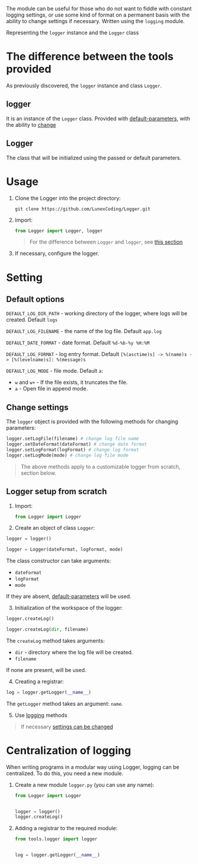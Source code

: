 The module can be useful for those who do not want to fiddle with constant logging settings, or use some kind of format on a permanent basis with the ability to change settings if necessary. Written using the `logging` module.

Representing the `logger` instance and the `Logger` class

# The difference between the tools provided

As previously discovered, the `logger` instance and class `Logger`.

## logger

It is an instance of the `Logger` class. Provided with [default-parameters](#default-options), with the ability to [change](#change-settings)

## Logger

The class that will be initialized using the passed or default parameters.

# Usage

1. Clone the Logger into the project directory:

    `git clone https://github.com/LunexCoding/Logger.git`

2. Import:

    ```python
    from Logger import Logger, logger
    ```

    > For the difference between `Logger` and `logger`, see [this section](#the-difference-between-the-tools-provided)

3. If necessary, configure the logger.

# Setting

## Default options

`DEFAULT_LOG_DIR_PATH` - working directory of the logger, where logs will be created. Default `logs`

`DEFAULT_LOG_FILENAME` - the name of the log file. Default `app.log`
    
`DEFAULT_DATE_FORMAT` - date format. Default `%d-%b-%y %H:%M`
    
`DEFAULT_LOG_FORMAT` - log entry format. Default `[%(asctime)s] -> %(name)s -> [%(levelname)s]: %(message)s`

`DEFAULT_LOG_MODE` - file mode. Default `a`:
  * `w` and `w+` - If the file exists, it truncates the file.
  * `a` - Open file in append mode.

## Change settings

The `logger` object is provided with the following methods for changing parameters:

```python
logger.setLogFile(filename) # change log file name
logger.setDateFormat(dateFormat) # change date format
logger.setLogFormat(logFormat) # change log format
logger.setLogMode(mode) # change log file mode
```

> The above methods apply to a customizable logger from scratch, section below.
 
 ## Logger setup from scratch
 
 1. Import:
 
    ```python
    from Logger import Logger
    ```
    
 2. Create an object of class `Logger`:
 
 ```python
 logger = logger()
 ```
 
 ```python
 logger = Logger(dateFormat, logFormat, mode)
 ```
 
 The class constructor can take arguments:
 * `dateFormat`
 * `logFormat`
 * `mode`
 
 If they are absent, [default-parameters](#default-options) will be used.
 
 
3. Initialization of the workspace of the logger:

```python
logger.createLog()
```

```python
logger.createLog(dir, filename)
```

The `createLog` method takes arguments:
* `dir` - directory where the log file will be created.
* `filename`

If none are present, <default values> will be used.

4. Creating a registrar:

```python
log = logger.getLogger(__name__)
```

The `getLogger` method takes an argument: `name`.

5. Use [logging](https://docs.python.org/3/library/logging.html) methods

> If necessary [settings can be changed](#change-settings)

# Centralization of logging

When writing programs in a modular way using Logger, logging can be centralized. To do this, you need a new module.

1. Create a new module `logger.py` (you can use any name):

   ```python
   from Logger import Logger


   logger = logger()
   logger.createLog()
   ```

2. Adding a registrar to the required module:

    ```python
    from tools.logger import logger

    
    log = logger.getLogger(__name__)
    ```